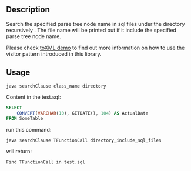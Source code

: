 ## Description
Search the specified parse tree node name in sql files under the directory recursively . 
The file name will be printed out if it include the specified parse tree node name. 

Please check [toXML demo](./visitors) to find out more information on how to use the visitor pattern introduced in this library.

## Usage
`java searchClause class_name directory`


Content in the test.sql:
```sql
SELECT
    CONVERT(VARCHAR(10), GETDATE(), 104) AS ActualDate 
FROM SomeTable
```

run this command:

`java searchClause TFunctionCall directory_include_sql_files`

will return:

`Find TFunctionCall in test.sql`


